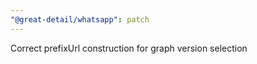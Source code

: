 ```yaml
---
"@great-detail/whatsapp": patch
---
```


Correct prefixUrl construction for graph version selection
